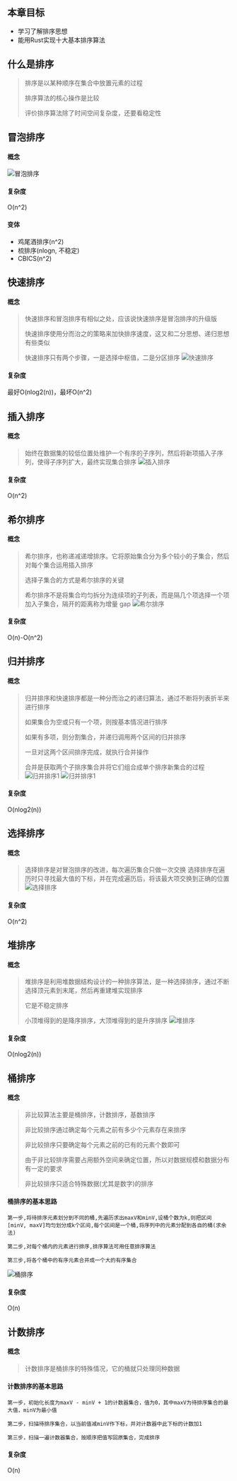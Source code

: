 ## 本章目标
- 学习了解排序思想
- 能用Rust实现十大基本排序算法

## 什么是排序
> 排序是以某种顺序在集合中放置元素的过程
> 
> 排序算法的核心操作是比较
> 
> 评价排序算法除了时间空间复杂度，还要看稳定性

## 冒泡排序
#### 概念
![冒泡排序](../../assets/bubble_sort.png)

#### 复杂度
O(n^2)

#### 变体
- 鸡尾酒排序(n^2)
- 梳排序(nlogn, 不稳定)
- CBICS(n^2)


## 快速排序
#### 概念
> 快速排序和冒泡排序有相似之处，应该说快速排序是冒泡排序的升级版
> 
> 快速排序使用分而治之的策略来加快排序速度，这又和二分思想、递归思想有些类似
> 
> 快速排序只有两个步骤，一是选择中枢值，二是分区排序
![快速排序](../../assets/quick_sort.png)

#### 复杂度
最好O(nlog2(n))，最坏O(n^2)


## 插入排序
#### 概念
> 始终在数据集的较低位置处维护一个有序的子序列，然后将新项插入子序列，使得子序列扩大，最终实现集合排序
![插入排序](../../assets/insertion_sort.png)

#### 复杂度
O(n^2)


## 希尔排序
#### 概念
> 希尔排序，也称递减递增排序。它将原始集合分为多个较小的子集合，然后对每个集合运用插入排序
> 
> 选择子集合的方式是希尔排序的关键
> 
> 希尔排序不是将集合均匀拆分为连续项的子列表，而是隔几个项选择一个项加入子集合，隔开的距离称为增量 gap
![希尔排序](../../assets/shell_sort.png)

#### 复杂度
O(n)-O(n^2)


## 归并排序
#### 概念
> 归并排序和快速排序都是一种分而治之的递归算法，通过不断将列表折半来进行排序
> 
> 如果集合为空或只有一个项，则按基本情况进行排序
> 
> 如果有多项，则分割集合，并递归调用两个区间的归并排序
> 
> 一旦对这两个区间排序完成，就执行合并操作
> 
> 合并是获取两个子排序集合并将它们组合成单个排序新集合的过程
![归并排序1](../../assets/merge_sort1.png)
![归并排序1](../../assets/merge_sort2.png)

#### 复杂度
O(nlog2(n))


## 选择排序
#### 概念
> 选择排序是对冒泡排序的改进，每次遍历集合只做一次交换
> 选择排序在遍历时只寻找最大值的下标，并在完成遍历后，将该最大项交换到正确的位置
![选择排序](../../assets/selection_sort.png)

#### 复杂度
O(n^2)


## 堆排序
#### 概念
> 堆排序是利用堆数据结构设计的一种排序算法，是一种选择排序，通过不断选择顶元素到末尾，然后再重建堆实现排序
> 
> 它是不稳定排序
> 
> 小顶堆得到的是降序排序，大顶堆得到的是升序排序
![堆排序](../../assets/heap_sort.png)

#### 复杂度
O(nlog2(n))


## 桶排序
#### 概念
> 非比较算法主要是桶排序，计数排序，基数排序
> 
> 非比较排序通过确定每个元素之前有多少个元素存在来排序
> 
> 非比较排序只要确定每个元素之前的已有的元素个数即可
> 
> 由于非比较排序需要占用额外空间来确定位置，所以对数据规模和数据分布有一定的要求
> 
> 非比较排序只适合特殊数据(尤其是数字)的排序

#### 桶排序的基本思路
```text
第一步,将待排序元素划分到不同的桶,先遍历求出maxV和minV,设桶个数为k,则把区间[minV, maxV]均匀划分成k个区间,每个区间是一个桶,将序列中的元素分配到各自的桶(求余法)

第二步,对每个桶内的元素进行排序,排序算法可用任意排序算法

第三步,将各个桶中的有序元素合并成一个大的有序集合
```
![桶排序](../../assets/bucket_sort.png)

#### 复杂度
O(n)


## 计数排序
#### 概念
> 计数排序是桶排序的特殊情况，它的桶就只处理同种数据

#### 计数排序的基本思路
```text
第一步，初始化长度为maxV - minV + 1的计数器集合，值为0，其中maxV为待排序集合的最大值，minV为最小值

第二步，扫描待排序集合，以当前值减minV作下标，并对计数器中此下标的计数加1

第三步，扫描一遍计数器集合，按顺序把值写回原集合，完成排序
```

#### 复杂度
O(n)